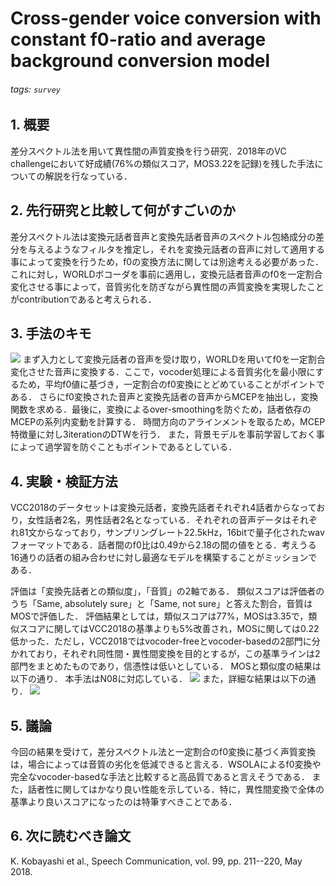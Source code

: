 # Cross-gender voice conversion with constant f0-ratio and average background conversion model
###### tags: `survey`


## 1. 概要
差分スペクトル法を用いて異性間の声質変換を行う研究．2018年のVC challengeにおいて好成績(76%の類似スコア，MOS3.22を記録)を残した手法についての解説を行なっている．

## 2. 先行研究と比較して何がすごいのか
差分スペクトル法は変換元話者音声と変換先話者音声のスペクトル包絡成分の差分を与えるようなフィルタを推定し，それを変換元話者の音声に対して適用する事によって変換を行うため，f0の変換方法に関しては別途考える必要があった．これに対し，WORLDボコーダを事前に適用し，変換元話者音声のf0を一定割合変化させる事によって，音質劣化を防ぎながら異性間の声質変換を実現したことがcontributionであると考えられる．

## 3. 手法のキモ
![](https://i.imgur.com/GD9dPgl.jpg)
まず入力として変換元話者の音声を受け取り，WORLDを用いてf0を一定割合変化させた音声に変換する．ここで，vocoder処理による音質劣化を最小限にするため，平均f0値に基づき，一定割合のf0変換にとどめていることがポイントである．
さらにf0変換された音声と変換先話者の音声からMCEPを抽出し，変換関数を求める．最後に，変換によるover-smoothingを防ぐため，話者依存のMCEPの系列内変動を計算する．
時間方向のアラインメントを取るため，MCEP特徴量に対し3iterationのDTWを行う．
また，背景モデルを事前学習しておく事によって過学習を防ぐこともポイントであるとしている．

## 4. 実験・検証方法
VCC2018のデータセットは変換元話者，変換先話者それぞれ4話者からなっており，女性話者2名，男性話者2名となっている．それぞれの音声データはそれぞれ81文からなっており，サンプリングレート22.5kHz，16bitで量子化されたwavフォーマットである．話者間のf0比は0.49から2.18の間の値をとる．考えうる16通りの話者の組み合わせに対し最適なモデルを構築することがミッションである．

評価は「変換先話者との類似度」，「音質」の2軸である．
類似スコアは評価者のうち「Same, absolutely sure」と「Same, not sure」と答えた割合，音質はMOSで評価した．
評価結果としては，類似スコアは77%，MOSは3.35で，類似スコアに関してはVCC2018の基準よりも5%改善され，MOSに関しては0.22低かった．ただし，VCC2018ではvocoder-freeとvocoder-basedの2部門に分かれており，それぞれ同性間・異性間変換を目的とするが，この基準ラインは2部門をまとめたものであり，信憑性は低いとしている．
MOSと類似度の結果は以下の通り．
本手法はN08に対応している．
![](https://i.imgur.com/yXwlpEO.jpg)
また，詳細な結果は以下の通り．
![](https://i.imgur.com/pBi8LWq.jpg)


## 5. 議論
今回の結果を受けて，差分スペクトル法と一定割合のf0変換に基づく声質変換は，場合によっては音質の劣化を低減できると言える．WSOLAによるf0変換や完全なvocoder-basedな手法と比較すると高品質であると言えそうである．
また，話者性に関してはかなり良い性能を示している．特に，異性間変換で全体の基準より良いスコアになったのは特筆すべきことである．


## 6. 次に読むべき論文
K. Kobayashi et al., Speech Communication, vol. 99, pp. 211--220, May 2018.